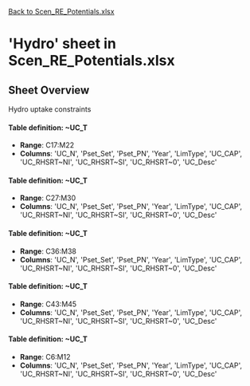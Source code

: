 [Back to Scen_RE_Potentials.xlsx](README.md)

# 'Hydro' sheet in Scen_RE_Potentials.xlsx

## Sheet Overview

Hydro uptake constraints

#### Table definition: ~UC_T
- **Range**: C17:M22
- **Columns**: 'UC_N', 'Pset_Set', 'Pset_PN', 'Year', 'LimType', 'UC_CAP', 'UC_RHSRT~NI', 'UC_RHSRT~SI', 'UC_RHSRT~0', 'UC_Desc'

#### Table definition: ~UC_T
- **Range**: C27:M30
- **Columns**: 'UC_N', 'Pset_Set', 'Pset_PN', 'Year', 'LimType', 'UC_CAP', 'UC_RHSRT~NI', 'UC_RHSRT~SI', 'UC_RHSRT~0', 'UC_Desc'

#### Table definition: ~UC_T
- **Range**: C36:M38
- **Columns**: 'UC_N', 'Pset_Set', 'Pset_PN', 'Year', 'LimType', 'UC_CAP', 'UC_RHSRT~NI', 'UC_RHSRT~SI', 'UC_RHSRT~0', 'UC_Desc'

#### Table definition: ~UC_T
- **Range**: C43:M45
- **Columns**: 'UC_N', 'Pset_Set', 'Pset_PN', 'Year', 'LimType', 'UC_CAP', 'UC_RHSRT~NI', 'UC_RHSRT~SI', 'UC_RHSRT~0', 'UC_Desc'

#### Table definition: ~UC_T
- **Range**: C6:M12
- **Columns**: 'UC_N', 'Pset_Set', 'Pset_PN', 'Year', 'LimType', 'UC_CAP', 'UC_RHSRT~NI', 'UC_RHSRT~SI', 'UC_RHSRT~0', 'UC_Desc'

